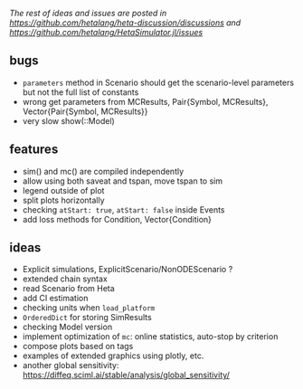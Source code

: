_The rest of ideas and issues are posted in https://github.com/hetalang/heta-discussion/discussions and https://github.com/hetalang/HetaSimulator.jl/issues_

## bugs

- `parameters` method in Scenario should get the scenario-level parameters but not the full list of constants
- wrong get parameters from MCResults, Pair{Symbol, MCResults}, Vector{Pair{Symbol, MCResults}}
- very slow show(::Model)

## features

- sim() and mc() are compiled independently
- allow using both saveat and tspan, move tspan to sim
- legend outside of plot
- split plots horizontally
- checking `atStart: true`, `atStart: false` inside Events
- add loss methods for Condition, Vector{Condition}

## ideas

- Explicit simulations, ExplicitScenario/NonODEScenario ?
- extended chain syntax
- read Scenario from Heta
- add CI estimation
- checking units when `load_platform`
- `OrderedDict` for storing SimResults
- checking Model version
- implement optimization of `mc`: online statistics, auto-stop by criterion
- compose plots based on tags
- examples of extended graphics using plotly, etc.
- another global sensitivity: https://diffeq.sciml.ai/stable/analysis/global_sensitivity/
